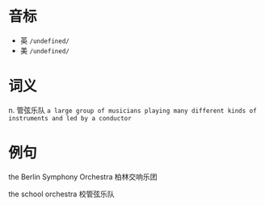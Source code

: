 # 音标

- 英 `/undefined/`
- 美 `/undefined/`

# 词义

n. 管弦乐队
`a large group of musicians playing many different kinds of instruments and led by a conductor`

# 例句

the Berlin Symphony Orchestra
柏林交响乐团

the school orchestra
校管弦乐队


